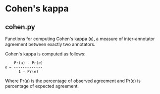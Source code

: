 # Cohen's kappa
## cohen.py
Functions for computing Cohen's kappa (𝜅), a measure of inter-annotator  agreement between exactly two annotators.

Cohen's kappa is computed as follows:

        Pr(a) - Pr(e)
    𝜅 = -------------
          1 - Pr(e)
    
Where Pr(a) is the percentage of observed agreement and Pr(e) is percentage of expected agreement.